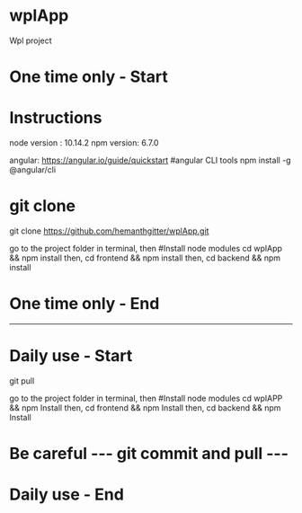 # wplApp
Wpl project

# One time only - Start ###########################
# Instructions
node version : 10.14.2
npm version: 6.7.0

angular: https://angular.io/guide/quickstart
#angular CLI tools
npm install -g @angular/cli

# git clone
git clone https://github.com/hemanthgitter/wplApp.git

go to the project folder in terminal, then
#Install node modules
cd wplApp && npm install 
then,
cd frontend && npm install 
then,
cd backend && npm install

# One time only - End ###########################
 
 -----------------------------------------------------------------------------------------

# Daily use - Start ###########################
git pull

go to the project folder in terminal, then
#Install node modules
cd wplAPP && npm Install then,
cd frontend && npm Install then,
cd backend && npm Install

# Be careful --- git commit and pull ---

# Daily use - End ###########################